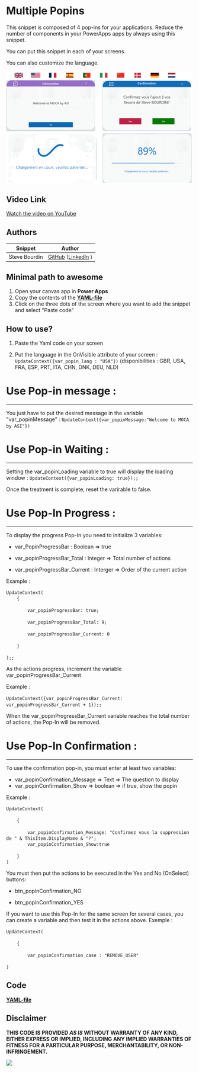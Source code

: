 # Multiple Popins

This snippet is composed of 4 pop-ins for your applications. Reduce the number of components in your PowerApps apps by always using this snippet.

You can put this snippet in each of your screens.

You can also customize the language.

![multiple-popin](./assets/multiple-popin.png)

## Video Link

[Watch the video on YouTube](https://youtu.be/yTaPOKJ15Xc)





## Authors

Snippet|Author
--------|---------
Steve Bourdin | [GitHub](https://github.com/SteveBourdin) ([LinkedIn](https://www.linkedin.com/in/steve-bourdin-ab998762/) )

## Minimal path to awesome

1. Open your canvas app in **Power Apps**
2. Copy the contents of the **[YAML-file](./source/multiple-popin.yaml)** 
3. Click on the three dots of the screen where you want to add the snippet and select "Paste code"

## How to use?


1. Paste the Yaml code on your screen

2. Put the language in the OnVisible attribute of your screen : ```UpdateContext({var_popin_lang : "USA"})``` (disponibilities : GBR, USA, FRA, ESP, PRT, ITA, CHN, DNK, DEU, NLD)


# Use Pop-in message : 
----------------------------
You just have to put the desired message in the variable  "var_popinMessage" : ```UpdateContext({var_popinMessage:"Welcome to MOCA by ASI"})```

# Use Pop-in Waiting :
---------------------------
Setting the var_popinLoading variable to true will display the loading window : ```UpdateContext({var_popinLoading: true});;```

 Once the treatment is complete, reset the varirable to false.

# Use Pop-In Progress : 
----------------------------

To display the progress Pop-In you need to initialize 3 variables:

  - var_PopinProgressBar : Boolean => true

  - var_popinProgressBar_Total : Integer => Total number of actions

  - var_popinProgressBar_Current : Interger => Order of the current action

Example : 
```
UpdateContext(
    {

        var_popinProgressBar: true;

        var_popinProgressBar_Total: 9;

        var_popinProgressBar_Current: 0

    }

);;
```

As the actions progress, increment the variable var_popinProgressBar_Current 

Example :

```UpdateContext({var_popinProgressBar_Current: var_popinProgressBar_Current + 1});;```


When the var_popinProgressBar_Current variable reaches the total number of actions, the Pop-In will be removed.


# Use Pop-In Confirmation :
----------------------------------

To use the confirmation pop-in, you must enter at least two variables:

  - var_popinConfirmation_Message => Text => The question to display
   - var_popinConfirmation_Show => boolean => if true, show the popin


Example :

```
UpdateContext(

    {

        var_popinConfirmation_Message: "Confirmez vous la suppression de " & ThisItem.DisplayName & "?";
        var_popinConfirmation_Show:true

    }
)
```

You must then put the actions to be executed in the Yes and No (OnSelect) buttons:

  - btn_popinConfirmation_NO

  - btn_popinConfirmation_YES


If you want to use this Pop-In for the same screen for several cases, you can create a variable and then test it in the actions above.
Exemple : 

```
UpdateContext(

    {

        var_popinConfirmation_case : "REMOVE_USER"

)
```



## Code
 **[YAML-file](./source/multiple-popin.yaml)** 


## Disclaimer

**THIS CODE IS PROVIDED *AS IS* WITHOUT WARRANTY OF ANY KIND, EITHER EXPRESS OR IMPLIED, INCLUDING ANY IMPLIED WARRANTIES OF FITNESS FOR A PARTICULAR PURPOSE, MERCHANTABILITY, OR NON-INFRINGEMENT.**

<img src="https://m365-visitor-stats.azurewebsites.net/powerplatform-snippets/power-apps/multiple-popin" aria-hidden="true" />
